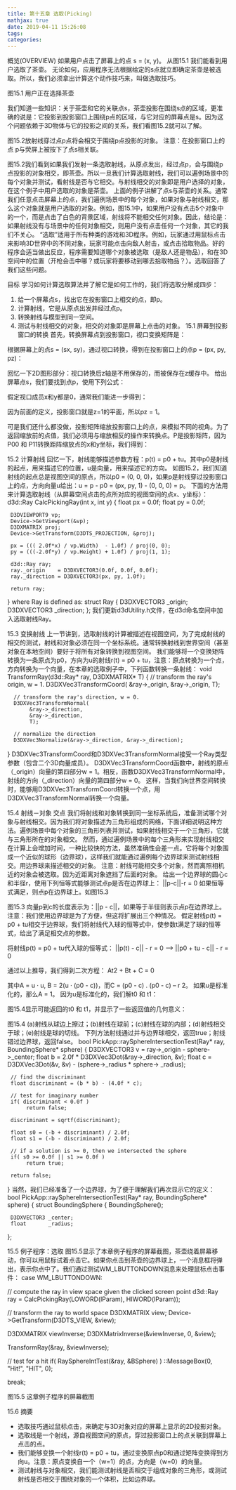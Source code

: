```yaml
---
title: 第十五章 选取(Picking)
mathjax: true
date: 2019-04-11 15:26:08
tags:
categories:
---
```


概览(OVERVIEW)
   如果用户点击了屏幕上的点 s = (x, y)。 从图15.1 我们能看到用户选取了茶壶。 无论如何，应用程序无法根据给定的s点就立即确定茶壶是被选取。所以，我们必须拿出计算这个动作技巧来，叫做选取技巧。
   
   图15.1 用户正在选择茶壶
   
   我们知道一些知识：关于茶壶和它的关联点s，茶壶投影在围绕s点的区域，更准确的说是：它投影到投影窗口上围绕p点的区域，与它对应的屏幕点是s。因为这个问题依赖于3D物体与它的投影之间的关系，我们看图15.2就可以了解。
   
图15.2放射线穿过点p点将会相交于围绕p点投影的对象。 注意：在投影窗口上的点 p与荧屏上被按下了点s相关联。

   图15.2我们看到如果我们发射一条选取射线，从原点发出，经过点p，会与围绕p点投影的对象相交，即茶壶。所以一旦我们计算选取射线，我们可以遍例场景中的每个对象并测试，看射线是否与它相交。与射线相交的对象即是用户选择的对象，在这个例子中用户选取的对象是茶壶。
   上面的例子讲解了点s与茶壶的关系。通常我们任意点击屏幕上的点，我们遍例场景中的每个对象，如果对象与射线相交，那么这个对象就是用户选取的对象。例如，图15.1中，如果用户没有点击5个对象中的一个，而是点击了白色的背景区域，射线将不能相交任何对象。因此，结论是：如果射线没有与场景中的任何对象相交，则用户没有点击任何一个对象，其它的我们不关心。
   “选取”适用于所有种类的游戏和3D程序。例如，玩家通过用鼠标点击来影响3D世界中的不同对象，玩家可能点击向敌人射击，或点击拾取物品。好的程序会适当做出反应，程序需要知道哪个对象被选取（是敌人还是物品），和在3D空间中的位置（开枪会击中哪？或玩家将要移动到哪去拾取物品？）。选取回答了我们这些问题。
   
目标
学习如何计算选取算法并了解它是如何工作的，我们将选取分解成四步：
1) 给一个屏幕点s，找出它在投影窗口上相交的点，即p。
2) 计算射线，它是从原点出发并经过点p。
3) 转换射线与模型到同一空间。
4) 测试与射线相交的对象，相交的对象即是屏幕上点击的对象。
15.1 屏幕到投影窗口的转换
首先，转换屏幕点到投影窗口，视口变换矩阵是：


根据屏幕上的点s = (sx, sy)，通过视口转换，得到在投影窗口上的点p = (px, py, pz)：


回忆一下2D图形部分：视口转换后z轴是不用保存的，而被保存在z缓存中。
给出屏幕点s，我们要找到点p，使用下列公式：


假定视口成员x和y都是0，通常我们能进一步得到：


因为前面的定义，投影窗口就是z=1的平面，所以pz = 1。

可是我们还什么都没做，投影矩阵缩放投影窗口上的点，来模拟不同的视角。为了返回缩放前的点值，我们必须用与缩放相反的操作来转换点。P是投影矩阵，因为P00 和 P11转换距阵缩放点的x和y坐标，我们得到：

15.2 计算射线
   回忆一下，射线能够描述参数方程：p(t) = p0 + tu。其中p0是射线的起点，用来描述它的位置，u是向量，用来描述它的方向。
   如图15.2，我们知道射线的起点总是视图空间的原点，所以p0 = (0, 0, 0)，如果p是射线穿过投影窗口上的点，方向向量u给出：u = p - p0 = (px, py, 1) - (0, 0, 0) = p。
   下面的方法用来计算选取射线（从屏幕空间点击的点所对应的视图空间的点x、y坐标）：
d3d::Ray CalcPickingRay(int x, int y)
{
     float px = 0.0f;
     float py = 0.0f;

     D3DVIEWPORT9 vp;
     Device->GetViewport(&vp);
     D3DXMATRIX proj;
     Device->GetTransform(D3DTS_PROJECTION, &proj);

     px = ((( 2.0f*x) / vp.Width)  - 1.0f) / proj(0, 0);
     py = (((-2.0f*y) / vp.Height) + 1.0f) / proj(1, 1);

     d3d::Ray ray;
     ray._origin    = D3DXVECTOR3(0.0f, 0.0f, 0.0f);
     ray._direction = D3DXVECTOR3(px, py, 1.0f);

     return ray;
}
where Ray is defined as:
struct Ray
{
     D3DXVECTOR3 _origin;
     D3DXVECTOR3 _direction;
};
   我们更新d3dUtility.h文件，在d3d命名空间中加入选取射线Ray。
   
15.3 变换射线
   上一节讲到，选取射线的计算被描述在视图空间，为了完成射线的相交的测试，射线和对象必须在同一个坐标系统。通常转换射线到世界空间（甚至对象在本地空间）要好于将所有对象转换到视图空间。
   我们能够将一个变换矩阵转换为一条原点为p0，方向为u的射线r(t) = p0 + tu，注意：原点转换为一个点，方向转换为一个向量，在本章的选取例子中，下列函数转换一条射线：
void TransformRay(d3d::Ray* ray, D3DXMATRIX* T)
{
      // transform the ray's origin, w = 1.
      D3DXVec3TransformCoord(
           &ray->_origin,
           &ray->_origin,
           T);

      // transform the ray's direction, w = 0.
      D3DXVec3TransformNormal(
           &ray->_direction,
           &ray->_direction,
           T);

      // normalize the direction
      D3DXVec3Normalize(&ray->_direction, &ray->_direction);
}
   D3DXVec3TransformCoord和D3DXVec3TransformNormal接受一个Ray类型参数（包含二个3D向量成员）。 D3DXVec3TransformCoord函数中，射线的原点（_origin）向量的第四部分w = 1。相反，函数D3DXVec3TransformNormal中，射线的方向（_direction）向量的第四部分w = 0。
   这样，当我们向世界空间转换时，能够用D3DXVec3TransformCoord转换一个点，用D3DXVec3TransformNormal转换一个向量。
   
15.4 射线－对象 交点
   我们将射线和对象转换到同一坐标系统后，准备测试哪个对象与射线相交。因为我们将对象描述为三角形组成的网络，下面详细说明这种方法。遍例场景中每个对象的三角形列表并测试，如果射线相交于一个三角形，它就与三角形所在的对象相交。
   然而，通过遍例场景中的每个三角形来实现射线相交在计算上会增加时间，一种比较快的方法，虽然准确性会差一点。它将每个对象围成一个近似的球形（边界球），这样我们就能通过遍例每个边界球来测试射线相交。用边界球来描述相交的对象。
   注意：射线可能相交多个对象，然而离照相机近的对象会被选取。因为近距离对象遮挡了后面的对象。
   给出一个边界球的圆心c和半径r，使用下列恒等式能够测试点p是否在边界球上：
   ||p-c||-r = 0
   如果恒等式满足，则点p在边界球上。如图15.3
   
   图15.3 向量p到c的长度表示为：||p - c||，如果等于半径则表示点p在边界球上。注意：我们使用边界球是为了方便，但这将扩展出三个种情况。
   假定射线p(t) = p0 + tu相交于边界球，我们将射线代入球的恒等式中，使参数t满足了球的恒等式，给出了满足相交点的参数。
   
将射线p(t) = p0 + tu代入球的恒等式：
||p(t) - c|| - r = 0   -->   ||p0 + tu - c|| - r = 0

通过以上推导，我们得到二次方程：
At2 + Bt + C = 0

其中A = u · u, B = 2(u · (p0 - c))，而C = (p0 - c) . (p0 - c) – r 2。
如果u是标准化的，那么A = 1。
因为u是标准化的，我们解t0 和 t1：
   
   
   图15.4显示可能返回的t0 和 t1，并显示了一些返回值的几何意义：
   
   图15.4 (a)射线从球边上擦过；(b)射线在球前；(c)射线在球的内部；(d)射线相交于球；(e)射线是球的切线。
   下列方法射线通过并与边界球相交，返回true；射线错过边界球，返回false。
 bool PickApp::raySphereIntersectionTest(Ray* ray,
                                        BoundingSphere* sphere)
{
     D3DXVECTOR3 v = ray->_origin - sphere->_center;
     float b = 2.0f * D3DXVec3Dot(&ray->_direction, &v);
     float c = D3DXVec3Dot(&v, &v) - (sphere->_radius * sphere->
                                      _radius);

     // find the discriminant
     float discriminant = (b * b) - (4.0f * c);

     // test for imaginary number
     if( discriminant < 0.0f )
          return false;

     discriminant = sqrtf(discriminant);

     float s0 = (-b + discriminant) / 2.0f;
     float s1 = (-b - discriminant) / 2.0f;

     // if a solution is >= 0, then we intersected the sphere
     if( s0 >= 0.0f || s1 >= 0.0f )
          return true;

     return false;
}
   当然，我们已经准备了一个边界球，为了便于理解我们再次显示它的定义：
bool PickApp::raySphereIntersectionTest(Ray* ray,
                                        BoundingSphere* sphere)
{
struct BoundingSphere
{
     BoundingSphere();

     D3DXVECTOR3 _center;
     float       _radius;
};
   
15.5 例子程序：选取
图15.5显示了本章例子程序的屏幕截图，茶壶绕着屏幕移动，你可以用鼠标试着点击它。如果你点击到茶壶的边界球上，一个消息框将弹出，表示你点中了。我们通过测试WM_LBUTTONDOWN消息来处理鼠标点击事件：
case WM_LBUTTONDOWN:

// compute the ray in view space given the clicked screen point
d3d::Ray ray = CalcPickingRay(LOWORD(lParam), HIWORD(lParam));

// transform the ray to world space
D3DXMATRIX view;
Device->GetTransform(D3DTS_VIEW, &view);

D3DXMATRIX viewInverse;
D3DXMatrixInverse(&viewInverse, 0, &view);

TransformRay(&ray, &viewInverse);

// test for a hit
if( RaySphereIntTest(&ray, &BSphere) )
     ::MessageBox(0, "Hit!", "HIT", 0);

break;

图15.5 这章例子程序的屏幕截图

15.6 摘要
* 选取技巧通过鼠标点击，来确定与3D对象对应的屏幕上显示的2D投影对象。
* 选取线是一个射线，源自视图空间的原点，穿过投影窗口上的点关联到屏幕上点击的点。
* 我们能够变换一个射线r(t) = p0 + tu，通过变换原点p0和通过矩阵变换得到方向u。注意：原点变换自一个（w=1）的点，方向是（w=0）的向量。
* 测试射线与对象相交，我们能测试射线是否相交于组成对象的三角形，或测试射线是否相交于围绕对象的一个体积，比如边界球。

